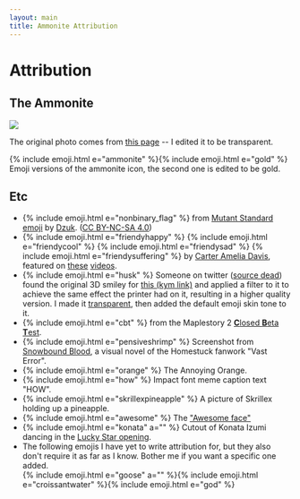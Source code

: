 ```yaml
---
layout: main
title: Ammonite Attribution
---
```


# Attribution

## The Ammonite

<img style="max-width: 200px" src="{{ site.baseurl }}/assets/ammonite.png">

The original photo comes from [this page](https://www.fossilera.com/fossils/13-wide-jurassic-ammonite-fossil-madagascar) -- I edited it to be transparent.

{% include emoji.html e="ammonite" %}{% include emoji.html e="gold" %} Emoji versions of the ammonite icon, the second one is edited to be gold.

## Etc

* {% include emoji.html e="nonbinary_flag" %} from [Mutant Standard emoji](https://mutant.tech) by [Dzuk](https://dzuk.zone/). ([CC BY-NC-SA 4.0](https://creativecommons.org/licenses/by-nc-sa/4.0/))
* {% include emoji.html e="friendyhappy" %} {% include emoji.html e="friendycool" %} {% include emoji.html e="friendysad" %} {% include emoji.html e="friendysuffering" %} by [Carter Amelia Davis](https://twitter.com/sweetstench/status/1375883914246381571), featured on [these](https://www.youtube.com/watch?v=1-ir1Hus3ic) [videos](https://www.youtube.com/watch?v=KfcRNFmsmuY).
* {% include emoji.html e="husk" %} Someone on twitter ([source dead](https://twitter.com/lauramariehart/status/1271484942887813124)) found the original 3D smiley for [this (kym link)](https://knowyourmeme.com/photos/1027831-reaction-images) and applied a filter to it to achieve the same effect the printer had on it, resulting in a higher quality version. I made it [transparent](https://cdn.discordapp.com/attachments/880468064481722490/999437968609640448/husk_transparent.png), then added the default emoji skin tone to it.
* {% include emoji.html e="cbt" %} from the Maplestory 2 [**C**losed **B**eta **T**est](https://orangemushroom.net/2015/01/20/maplestory-2-cbt-begins-tonight/).
* {% include emoji.html e="pensiveshrimp" %} Screenshot from [Snowbound Blood](https://deconreconstruction.itch.io/snowbound-blood), a visual novel of the Homestuck fanwork "Vast Error".
* {% include emoji.html e="orange" %} The Annoying Orange.
* {% include emoji.html e="how" %} Impact font meme caption text "HOW".
* {% include emoji.html e="skrillexpineapple" %} A picture of Skrillex holding up a pineapple.
* {% include emoji.html e="awesome" %} The ["Awesome face"](https://knowyourmeme.com/memes/awesome-face-epic-smiley)
* {% include emoji.html e="konata" a="" %} Cutout of Konata Izumi dancing in the [Lucky Star opening](https://www.youtube.com/watch?v=6iseNlvH2_s).
* The following emojis I have yet to write attribution for, but they also don't require it as far as I know. Bother me if you want a specific one added.  
  {% include emoji.html e="goose" a="" %}{% include emoji.html e="croissantwater" %}{% include emoji.html e="god" %}
